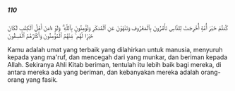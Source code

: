 ##### 110

<span class="ayah">كُنتُمْ خَيْرَ أُمَّةٍ أُخْرِجَتْ لِلنَّاسِ تَأْمُرُونَ بِٱلْمَعْرُوفِ وَتَنْهَوْنَ عَنِ ٱلْمُنكَرِ وَتُؤْمِنُونَ بِٱللَّهِ ۗ وَلَوْ ءَامَنَ أَهْلُ ٱلْكِتَٰبِ لَكَانَ خَيْرًۭا لَّهُم ۚ مِّنْهُمُ ٱلْمُؤْمِنُونَ وَأَكْثَرُهُمُ ٱلْفَٰسِقُونَ</span>

<span class="ayah_translation">Kamu adalah umat yang terbaik yang dilahirkan untuk manusia, menyuruh kepada yang ma'ruf, dan mencegah dari yang munkar, dan beriman kepada Allah. Sekiranya Ahli Kitab beriman, tentulah itu lebih baik bagi mereka, di antara mereka ada yang beriman, dan kebanyakan mereka adalah orang-orang yang fasik.</span>

